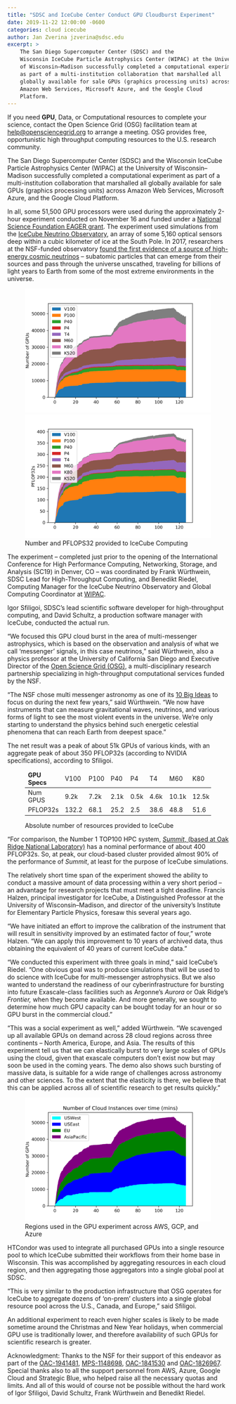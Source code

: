 ```yaml
---
title: "SDSC and IceCube Center Conduct GPU Cloudburst Experiment"
date: 2019-11-22 12:00:00 -0600
categories: cloud icecube
author: Jan Zverina jzverina@sdsc.edu
excerpt: >
    The San Diego Supercomputer Center (SDSC) and the
    Wisconsin IceCube Particle Astrophysics Center (WIPAC) at the University
    of Wisconsin–Madison successfully completed a computational experiment
    as part of a multi-institution collaboration that marshalled all
    globally available for sale GPUs (graphics processing units) across
    Amazon Web Services, Microsoft Azure, and the Google Cloud
    Platform.
---
```



<div class="alert alert-primary" role="alert">
If you need <strong>GPU</strong>, Data, or Computational resources to
complete your science, contact the Open Science Grid (OSG) facilitation
team at <a href="mailto:help@opensciencegrid.org">help@opensciencegrid.org</a>
to arrange a meeting. OSG provides free, opportunistic high throughput
computing resources to the U.S. research community.
</div>


The San Diego Supercomputer Center (SDSC) and the
Wisconsin IceCube Particle Astrophysics Center (WIPAC) at the University
of Wisconsin–Madison successfully completed a computational experiment
as part of a multi-institution collaboration that marshalled all
globally available for sale GPUs (graphics processing units) across
Amazon Web Services, Microsoft Azure, and the Google Cloud
Platform.

In all, some 51,500 GPU processors were used during the
approximately 2-hour experiment conducted on November 16 and funded
under a [National Science Foundation EAGER
grant](https://www.nsf.gov/awardsearch/showAward?AWD_ID=1941481&HistoricalAwards=false).
The experiment used simulations from the [IceCube Neutrino
Observatory](https://icecube.wisc.edu/), an array of some 5,160
optical sensors deep within a cubic kilometer of ice at the South Pole.
In 2017, researchers at the NSF-funded observatory [found the first evidence of a source of high-energy
cosmic
neutrinos](https://www.sdsc.edu/News%20Items/PR20180712_IceCube_neutrino.html)
– subatomic particles that can emerge from their sources and pass
through the universe unscathed, traveling for billions of light years to
Earth from some of the most extreme environments in the universe.

<figure class="figure">
<div class="container">
    <div class="row">
        <div class="col-md">
            <img src="/assets/images/2019-11-22-gpu-cloudburst/numgpus.png" class="img-fluid figure-img">
        </div>
        <div class="col-md">
            <img src="/assets/images/2019-11-22-gpu-cloudburst/gpupflops.png" class="img-fluid figure-img">
        </div>
    </div>
</div>
<figcaption class="figure-caption">Number and PFLOPS32 provided to IceCube Computing</figcaption>
</figure>

The experiment – completed just prior to the opening of
the International Conference for High Performance Computing, Networking,
Storage, and Analysis (SC19) in Denver, CO – was coordinated by Frank
Würthwein, SDSC Lead for High-Throughput Computing, and Benedikt Riedel,
Computing Manager for the IceCube Neutrino Observatory and Global
Computing Coordinator at [WIPAC](https://wipac.wisc.edu/).

Igor Sfiligoi, SDSC’s lead scientific software developer
for high-throughput computing, and David Schultz, a production software
manager with IceCube, conducted the actual run.

“We focused this GPU cloud burst in the area of multi-messenger astrophysics, which is based on the
observation and analysis of what we call ‘messenger’ signals, in this
case neutrinos,” said Würthwein, also a physics professor at the
University of California San Diego and Executive Director of the [Open Science Grid
(OSG)](https://opensciencegrid.org/), a multi-disciplinary
research partnership specializing in high-throughput computational
services funded by the NSF.

“The NSF chose multi messenger astronomy as one of its
[10 Big
Ideas](https://www.nsf.gov/news/special_reports/big_ideas/universe.jsp)
to focus on during the next few years,” said Würthwein. “We now have
instruments that can measure gravitational waves, neutrinos, and various
forms of light to see the most violent events in the universe. We’re
only starting to understand the physics behind such energetic celestial
phenomena that can reach Earth from deepest space.”

The net result was a peak of about 51k GPUs of various
kinds, with an aggregate peak of about 350 PFLOP32s (according to NVIDIA
specifications), according to Sfiligoi.


<figure class="figure ">
<table class="table">
    <thead>
    <tr>
      <td><strong>GPU Specs</strong></td>
      <td>V100</td>
      <td>P100</td>
      <td>P40</td>
      <td>P4</td>
      <td>T4</td>
      <td>M60</td>
      <td>K80</td>
      <td>K520</td>
    </tr>
    </thead>
    <tbody>
    <tr>
      <td>Num GPUS</td>
      <td>9.2k</td>
      <td>7.2k</td>
      <td>2.1k</td>
      <td>0.5k</td>
      <td>4.6k</td>
      <td>10.1k</td>
      <td>12.5k</td>
      <td>5.4k</td>
    </tr>
    <tr>
      <td>PFLOP32s</td>
      <td>132.2</td>
      <td>68.1</td>
      <td>25.2</td>
      <td>2.5</td>
      <td>38.6</td>
      <td>48.8</td>
      <td>51.6</td>
      <td>12.4</td>
    </tr>
  </tbody>
</table>
<figcaption class="figure-caption">Absolute number of resources provided to IceCube</figcaption>
</figure>

“For comparison, the Number 1 TOP100 HPC system, [*Summit*, (based at Oak Ridge National
Laboratory)](https://www.olcf.ornl.gov/summit/) has a nominal
performance of about 400 PFLOP32s. So, at peak, our cloud-based cluster
provided almost 90% of the performance of *Summit*, at least for the
purpose of IceCube simulations.

The relatively short time span of the experiment showed
the ability to conduct a massive amount of data processing within a very
short period – an advantage for research projects that must meet a tight
deadline. Francis Halzen, principal investigator for IceCube, a
Distinguished Professor at the University of Wisconsin–Madison, and
director of the university’s Institute for Elementary Particle Physics,
foresaw this several years ago.

“We have initiated an effort to improve the calibration
of the instrument that will result in sensitivity improved by an
estimated factor of four,” wrote Halzen. “We can apply this improvement
to 10 years of archived data, thus obtaining the equivalent of 40 years
of current IceCube data.”

“We conducted this experiment with three goals in mind,”
said IceCube’s Riedel. “One obvious goal was to produce simulations that
will be used to do science with IceCube for multi-messenger
astrophysics. But we also wanted to understand the readiness of our
cyberinfrastructure for bursting into future Exascale-class facilities
such as Argonne’s *Aurora* or Oak Ridge’s *Frontier,* when they become
available. And more generally, we sought to determine how much GPU
capacity can be bought today for an hour or so GPU burst in the
commercial cloud.”

“This was a social experiment as well,” added Würthwein.
“We scavenged up all available GPUs on demand across 28 cloud regions
across three continents – North America, Europe, and Asia. The results
of this experiment tell us that we can elastically burst to very large
scales of GPUs using the cloud, given that exascale computers don’t
exist now but may soon be used in the coming years. The demo also shows
such bursting of massive data, is suitable for a wide range of
challenges across astronomy and other sciences. To the extent that the
elasticity is there, we believe that this can be applied across all of
scientific research to get results quickly.”

<figure class="figure float-left">
<img src="/assets/images/2019-11-22-gpu-cloudburst/byregion.png" class="img-fluid figure-img" width=525>
<figcaption class="figure-caption">Regions used in the GPU experiment across AWS, GCP, and Azure</figcaption>
</figure>

HTCondor was used to integrate all purchased GPUs into a
single resource pool to which IceCube submitted their workflows from
their home base in Wisconsin. This was accomplished by aggregating
resources in each cloud region, and then aggregating those aggregators
into a single global pool at SDSC.

“This is very similar to the production infrastructure
that OSG operates for IceCube to aggregate dozens of ‘on-prem’ clusters
into a single global resource pool across the U.S., Canada, and Europe,”
said Sfiligoi.

An additional experiment to reach even higher scales is
likely to be made sometime around the Christmas and New Year holidays,
when commercial GPU use is traditionally lower, and therefore
availability of such GPUs for scientific research is greater.

Acknowledgment: Thanks to the NSF for their support of
this endeavor as part of the
[OAC-1941481](https://www.nsf.gov/awardsearch/showAward?AWD_ID=1941481&HistoricalAwards=false),
[MPS-1148698](https://nsf.gov/awardsearch/showAward?AWD_ID=1148698&HistoricalAwards=false),
[OAC-1841530](https://www.nsf.gov/awardsearch/showAward?AWD_ID=1841530&HistoricalAwards=false)
and
[OAC-1826967](https://www.nsf.gov/awardsearch/showAward?AWD_ID=1826967&HistoricalAwards=false).
Special thanks also to all the support personnel from AWS, Azure, Google
Cloud and Strategic Blue, who helped raise all the necessary quotas and
limits. And all of this would of course not be possible without the hard
work of Igor Sfiligoi, David Schultz, Frank Würthwein and Benedikt Riedel.




